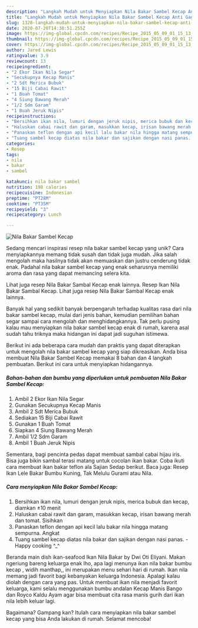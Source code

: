 ```yaml
---
description: "Langkah Mudah untuk Menyiapkan Nila Bakar Sambel Kecap Anti Gagal"
title: "Langkah Mudah untuk Menyiapkan Nila Bakar Sambel Kecap Anti Gagal"
slug: 1328-langkah-mudah-untuk-menyiapkan-nila-bakar-sambel-kecap-anti-gagal
date: 2020-07-20T14:38:51.255Z
image: https://img-global.cpcdn.com/recipes/Recipe_2015_05_09_01_15_13_133_0821c6f6f6056ede7bf5/751x532cq70/nila-bakar-sambel-kecap-foto-resep-utama.jpg
thumbnail: https://img-global.cpcdn.com/recipes/Recipe_2015_05_09_01_15_13_133_0821c6f6f6056ede7bf5/751x532cq70/nila-bakar-sambel-kecap-foto-resep-utama.jpg
cover: https://img-global.cpcdn.com/recipes/Recipe_2015_05_09_01_15_13_133_0821c6f6f6056ede7bf5/751x532cq70/nila-bakar-sambel-kecap-foto-resep-utama.jpg
author: Jared Lewis
ratingvalue: 3.9
reviewcount: 13
recipeingredient:
- "2 Ekor Ikan Nila Segar"
- "Secukupnya Kecap Manis"
- "2 Sdt Merica Bubuk"
- "15 Biji Cabai Rawit"
- "1 Buah Tomat"
- "4 Siung Bawang Merah"
- "1/2 Sdm Garam"
- "1 Buah Jeruk Nipis"
recipeinstructions:
- "Bersihkan ikan nila, lumuri dengan jeruk nipis, merica bubuk dan kecap, diamkan ±10 menit"
- "Haluskan cabai rawit dan garam, masukkan kecap, irisan bawang merah dan tomat. Sisihkan"
- "Panaskan teflon dengan api kecil lalu bakar nila hingga matang sempurna. Angkat"
- "Tuang sambel kecap diatas nila bakar dan sajikan dengan nasi panas.  Happy cooking ^_^"
categories:
- Resep
tags:
- nila
- bakar
- sambel

katakunci: nila bakar sambel 
nutrition: 198 calories
recipecuisine: Indonesian
preptime: "PT28M"
cooktime: "PT35M"
recipeyield: "3"
recipecategory: Lunch

---
```



![Nila Bakar Sambel Kecap](https://img-global.cpcdn.com/recipes/Recipe_2015_05_09_01_15_13_133_0821c6f6f6056ede7bf5/751x532cq70/nila-bakar-sambel-kecap-foto-resep-utama.jpg)

Sedang mencari inspirasi resep nila bakar sambel kecap yang unik? Cara menyiapkannya memang tidak susah dan tidak juga mudah. Jika salah mengolah maka hasilnya tidak akan memuaskan dan justru cenderung tidak enak. Padahal nila bakar sambel kecap yang enak seharusnya memiliki aroma dan rasa yang dapat memancing selera kita.

Lihat juga resep Nila Bakar Sambal Kecap enak lainnya. Resep Ikan Nila Bakar Sambal Kecap. Lihat juga resep Nila Bakar Sambal Kecap enak lainnya.

Banyak hal yang sedikit banyak berpengaruh terhadap kualitas rasa dari nila bakar sambel kecap, mulai dari jenis bahan, kemudian pemilihan bahan segar sampai cara mengolah dan menghidangkannya. Tak perlu pusing kalau mau menyiapkan nila bakar sambel kecap enak di rumah, karena asal sudah tahu triknya maka hidangan ini dapat jadi suguhan istimewa.


Berikut ini ada beberapa cara mudah dan praktis yang dapat diterapkan untuk mengolah nila bakar sambel kecap yang siap dikreasikan. Anda bisa membuat Nila Bakar Sambel Kecap memakai 8 bahan dan 4 langkah pembuatan. Berikut ini cara untuk menyiapkan hidangannya.

<!--inarticleads1-->

##### Bahan-bahan dan bumbu yang diperlukan untuk pembuatan Nila Bakar Sambel Kecap:

1. Ambil 2 Ekor Ikan Nila Segar
1. Gunakan Secukupnya Kecap Manis
1. Ambil 2 Sdt Merica Bubuk
1. Sediakan 15 Biji Cabai Rawit
1. Gunakan 1 Buah Tomat
1. Siapkan 4 Siung Bawang Merah
1. Ambil 1/2 Sdm Garam
1. Ambil 1 Buah Jeruk Nipis


Sementara, bagi pencinta pedas dapat membuat sambal cabai hijau iris. Bisa juga bikin sambal terasi matang untuk cocolan ikan bakar. Coba ikuti cara membuat ikan bakar teflon ala Sajian Sedap berikut. Baca juga: Resep Ikan Lele Bakar Bumbu Kuning, Tak Melulu Gurami atau Nila. 

<!--inarticleads2-->

##### Cara menyiapkan Nila Bakar Sambel Kecap:

1. Bersihkan ikan nila, lumuri dengan jeruk nipis, merica bubuk dan kecap, diamkan ±10 menit
1. Haluskan cabai rawit dan garam, masukkan kecap, irisan bawang merah dan tomat. Sisihkan
1. Panaskan teflon dengan api kecil lalu bakar nila hingga matang sempurna. Angkat
1. Tuang sambel kecap diatas nila bakar dan sajikan dengan nasi panas.  - Happy cooking ^_^


Beranda main dish ikan-seafood Ikan Nila Bakar by Dwi Oti Eliyani. Makan ngeriung bareng keluarga enak lho, apa lagi menunya ikan nila bakar bumbu kecap , widih manthap,, ini merupakan menu sehari hari di rumah. Ikan nila memang jadi favorit bagi kebanyakan keluarga Indonesia. Apalagi kalau diolah dengan cara yang pas. Untuk membuat ikan nila menjadi favorit keluarga, kami selalu menggunakan bumbu andalan Kecap Manis Bango dan Royco Kaldu Ayam agar bisa membuat cita rasa manis gurih dari ikan nila lebih keluar lagi. 

Bagaimana? Gampang kan? Itulah cara menyiapkan nila bakar sambel kecap yang bisa Anda lakukan di rumah. Selamat mencoba!
